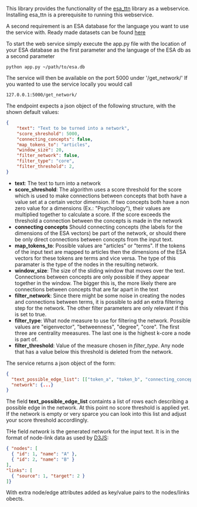 This library provides the functionality of the [esa_ttn](https://github.com/collide-uni-due/esa_ttn) library
as a webservice. Installing esa_ttn is a prerequisite to running this webservice.

A second requirement is an ESA database for the language you want to use the service with.
Ready made datasets can be found [here](https://github.com/collide-uni-due/esa_db)

To start the web service simply execute the app.py file
with the location of your ESA database as the first parameter and the language
of the ESA db as a second parameter
```
python app.py ~/path/to/esa.db
```

The service will then be available on the port 5000 under '/get_network/'
If you wanted to use the service locally you would call
```
127.0.0.1:5000/get_network/
```

The endpoint expects a json object of the following structure,
 with the shown default values:

```json
{
    "text": "Text to be turned into a network",
    "score_shreshold": 5000,
    "connecting_concepts": false,
    "map_tokens_to": "articles",
    "window_size": 20,
    "filter_network": false,
    "filter_type": "core",
    "filter_threshold": 2,
}
```

- **text**: The text to turn into a network
- **score_shreshold**: The algorithm uses a score threshold for the score
which is used to make connections between concepts that both have a value set at
a certain vector dimension. If two concepts both have a non zero value for a dimensions
(Ex.: "Psychology"), their values are multiplied together to calculate a score. If the
score exceeds the threshold a connection between the concepts is made in the network
- **connecting concepts** Should connecting concepts (the labels for the dimensions of the
ESA vectors) be part of the network, or should there be only direct connections between
concepts from the input text.
- **map_tokens_to**: Possible values are "articles" or "terms". If the tokens of the input text
are mapped to articles then the dimensions of the ESA vectors for these tokens
are terms and vice versa. The type of this paramater is the type of the nodes in the
resulting network.
- **window_size**: The size of the sliding window that moves over the text. Connections between
concepts are only possible if they appear together in the window. The bigger this is,
the more likely there are connections between concepts that are far apart in the text
- **filter_network**: Since there might be some noise in creating the nodes and connections between terms,
it is possible to add an extra filtering step for the network. The other filter parameters are only
relevant if this is set to true.
- **filter_type**: What node measure to use for filtering the network.
Possible values are "eigenvector", "betweenness", "degree", "core". The first three are
centrality meeasures. The last one is the highest k-core a node is part of.
- **filter_threshold**: Value of the measure chosen in *filter_type*. Any node that has a value
below this threshold is deleted from the network.

The service returns a json object of the form:

```json
{
  "text_possible_edge_list": [["token_a", "token_b", "connecting_concept", 6547]],
  "network": {...}
}
```

The field **text_possible_edge_list** containts a list of rows each describing a possible
edge in the network. At this point no score threshold is applied yet. If
the network is empty or very sparce you can look into this list and 
adjust your score threshold accordlingly.

THe field *network* is the generated network for the input text. It is in the format
of node-link data as used by [D3JS](https://www.d3-graph-gallery.com/network):

```json
{ "nodes": [
  { "id": 1, "name": "A" },
  { "id": 2, "name": "B" }
],
"links": [
  { "source": 1, "target": 2 }
]}
```

With extra node/edge attributes added as key/value pairs to the nodes/links obects.

